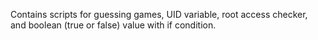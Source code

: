 Contains scripts for guessing games, UID variable, root access checker, and boolean (true or false) value with if condition.
